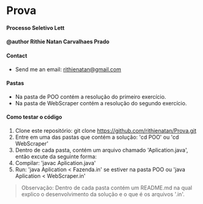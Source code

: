 # Prova

#### Processo Seletivo Lett
#### @author Rithie Natan Carvalhaes Prado

#### Contact
 - Send me an email: rithienatan@gmail.com

#### Pastas
 - Na pasta de POO contém a resolução do primeiro exercício.
 - Na pasta de WebScraper contém a resolução do segundo exercício.

#### Como testar o código
1. Clone este repositório: git clone https://github.com/rithienatan/Prova.git
2. Entre em uma das pastas que contém a solução: 'cd POO' ou 'cd WebScraper'
3. Dentro de cada pasta, contém um arquivo chamado 'Aplication.java', então excute da seguinte forma:
4. Compilar: 'javac Aplication.java'
5. Run: 'java Aplication < Fazenda.in' se estiver na pasta POO ou 'java Aplication < WebScraper.in'

> Observação: Dentro de cada pasta contém um README.md na qual explico o desenvolvimento da solução e o que é os arquivos '.in'.